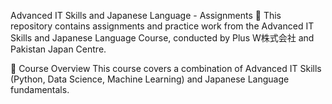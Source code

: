 Advanced IT Skills and Japanese Language - Assignments 🚀
This repository contains assignments and practice work from the Advanced IT Skills and Japanese Language Course, conducted by Plus W株式会社 and Pakistan Japan Centre.

📌 Course Overview
This course covers a combination of Advanced IT Skills (Python, Data Science, Machine Learning) and Japanese Language fundamentals.
